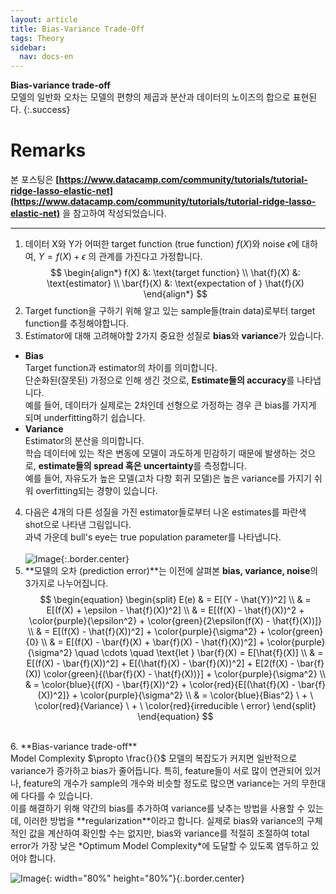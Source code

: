 ```yaml
---
layout: article
title: Bias-Variance Trade-Off
tags: Theory
sidebar:
  nav: docs-en
---
```


**Bias-variance trade-off** <br> 모델의 일반화 오차는 모델의 편향의 제곱과 분산과 데이터의 노이즈의 합으로 표현된다.
{:.success}

<!-- more -->

# Remarks
본 포스팅은 **[https://www.datacamp.com/community/tutorials/tutorial-ridge-lasso-elastic-net](https://www.datacamp.com/community/tutorials/tutorial-ridge-lasso-elastic-net)** 을 참고하여 작성되었습니다.

---

1. 데이터 X와 Y가 어떠한 target function (true function) $f(X)$와 noise $\epsilon$에 대하여, $Y = f(X) + \epsilon$ 의 관계를 가진다고 가정합니다. <br>
$$
\begin{align*}
f(X) &: \text{target function} \\
\hat{f}(X) &: \text{estimator} \\
\bar{f}(X) &: \text{expectation of } \hat{f}(X)
\end{align*}
$$
2. Target function을 구하기 위해 알고 있는 sample들(train data)로부터 target function를 추정해야합니다.
3. Estimator에 대해 고려해야할 2가지 중요한 성질로 **bias**와 **variance**가 있습니다.
- **Bias** <br>
Target function과 estimator의 차이를 의미합니다. <br>
단순화된(잘못된) 가정으로 인해 생긴 것으로, **Estimate들의 accuracy**를 나타냅니다. <br>
예를 들어, 데이터가 실제로는 2차인데 선형으로 가정하는 경우 큰 bias를 가지게 되며 underfitting하기 쉽습니다. <br>
- **Variance** <br>
Estimator의 분산을 의미합니다. <br>
학습 데이터에 있는 작은 변동에 모델이 과도하게 민감하기 때문에 발생하는 것으로, **estimate들의 spread 혹은 uncertainty**를 측정합니다. <br>
예를 들어, 자유도가 높은 모델(고차 다항 회귀 모델)은 높은 variance를 가지기 쉬워 overfitting되는 경향이 있습니다. <br>
4. 다음은 4개의 다른 성질을 가진 estimator들로부터 나온 estimates를 파란색 shot으로 나타낸 그림입니다. <br>
과녁 가운데 bull's eye는 true population parameter를 나타냅니다. <br> <br>
![Image](https://res.cloudinary.com/dyd911kmh/image/upload/f_auto,q_auto:best/v1543418451/bias_vs_variance_swxhxx.jpg){:.border.center}
5. **모델의 오차 (prediction error)**는 이전에 살펴본 **bias, variance, noise**의 3가지로 나누어집니다. <br>
$$
\begin{equation}
\begin{split}
E(e) & = E[(Y - \hat{Y})^2] \\
 & = E[(f(X) + \epsilon - \hat{f}(X))^2] \\
 & = E[(f(X) - \hat{f}(X))^2 + \color{purple}{\epsilon^2} + \color{green}{2\epsilon(f(X) - \hat{f}(X))]} \\
 & = E[(f(X) - \hat{f}(X))^2] + \color{purple}{\sigma^2} + \color{green}{0} \\
 & = E[(f(X) - \bar{f}(X) + \bar{f}(X) - \hat{f}(X))^2] + \color{purple}{\sigma^2} \quad \cdots \quad \text{let } \bar{f}(X) = E[\hat{f}(X)] \\
 & = E[(f(X) - \bar{f}(X))^2] + E[(\hat{f}(X) - \bar{f}(X))^2] + E[2(f(X) - \bar{f}(X)) \color{green}{(\bar{f}(X) - \hat{f}(X))}] + \color{purple}{\sigma^2} \\
 & = \color{blue}{(f(X) - \bar{f}(X))^2} + \color{red}{E[(\hat{f}(X) - \bar{f}(X))^2]} + \color{purple}{\sigma^2} \\
 & = \color{blue}{Bias^2} \ + \ \color{red}{Variance} \ + \ \color{red}{irreducible \ error}
\end{split}
\end{equation}
$$
<br>
6. **Bias-variance trade-off** <br>
Model Complexity $\propto \frac{}{}$
모델의 복잡도가 커지면 일반적으로 variance가 증가하고 bias가 줄어듭니다. 특히, feature들이 서로 많이 연관되어 있거나, feature의 개수가 sample의 개수와 비슷할 정도로 많으면 variance는 거의 무한대에 다다를 수 있습니다. <br>
이를 해결하기 위해 약간의 bias를 추가하여 variance를 낮추는 방법을 사용할 수 있는데, 이러한 방법을 **regularization**이라고 합니다. 실제로 bias와 variance의 구체적인 값을 계산하여 확인할 수는 없지만, bias와 variance를 적절히 조절하여 total error가 가장 낮은 *Optimum Model Complexity*에 도달할 수 있도록 염두하고 있어야 합니다.

![Image](https://res.cloudinary.com/dyd911kmh/image/upload/f_auto,q_auto:best/v1543418451/tradeoff_sevifm.png){: width="80%" height="80%"}{:.border.center}

